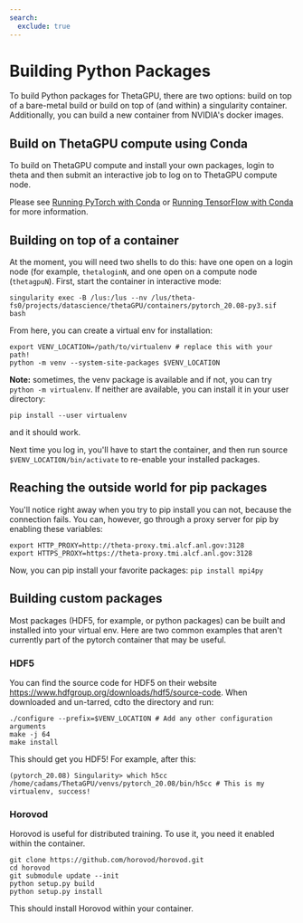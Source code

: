 ```yaml
---
search:
  exclude: true
---
```


# Building Python Packages
To build Python packages for ThetaGPU, there are two options: build on top of a bare-metal build or build on top of (and within) a singularity container. Additionally, you can build a new container from NVIDIA's docker images.

## Build on ThetaGPU compute using Conda
To build on ThetaGPU compute and install your own packages, login to theta and then submit an interactive job to log on to ThetaGPU compute node. 

Please see [Running PyTorch with Conda](./dl-frameworks/running-pytorch-conda.md) or [Running TensorFlow with Conda](./dl-frameworks/running-tensorflow-conda.md) for more information.

## Building on top of a container
At the moment, you will need two shells to do this: have one open on a login node (for example, ```thetaloginN```, and one open on a compute node (```thetagpuN```). First, start the container in interactive mode:
```
singularity exec -B /lus:/lus --nv /lus/theta-fs0/projects/datascience/thetaGPU/containers/pytorch_20.08-py3.sif bash
```
From here, you can create a virtual env for installation:
```
export VENV_LOCATION=/path/to/virtualenv # replace this with your path! 
python -m venv --system-site-packages $VENV_LOCATION
```
**Note:** sometimes, the venv package is available and if not, you can try ```python -m virtualenv```. If neither are available, you can install it in your user directory:
```
pip install --user virtualenv
```
and it should work.

Next time you log in, you'll have to start the container, and then run source ```$VENV_LOCATION/bin/activate``` to re-enable your installed packages.

## Reaching the outside world for pip packages
You'll notice right away when you try to pip install you can not, because the connection fails. You can, however, go through a proxy server for pip by enabling these variables:
```
export HTTP_PROXY=http://theta-proxy.tmi.alcf.anl.gov:3128
export HTTPS_PROXY=https://theta-proxy.tmi.alcf.anl.gov:3128
```
Now, you can pip install your favorite packages: ```pip install mpi4py```

## Building custom packages
Most packages (HDF5, for example, or python packages) can be built and installed into your virtual env. Here are two common examples that aren't currently part of the pytorch container that may be useful.

### HDF5
You can find the source code for HDF5 on their website https://www.hdfgroup.org/downloads/hdf5/source-code. When downloaded and un-tarred, cdto the directory and run:
```
./configure --prefix=$VENV_LOCATION # Add any other configuration arguments 
make -j 64 
make install
```
This should get you HDF5! For example, after this:
```
(pytorch_20.08) Singularity> which h5cc 
/home/cadams/ThetaGPU/venvs/pytorch_20.08/bin/h5cc # This is my virtualenv, success!
```
### Horovod
Horovod is useful for distributed training. To use it, you need it enabled within the container.
```
git clone https://github.com/horovod/horovod.git 
cd horovod 
git submodule update --init 
python setup.py build 
python setup.py install
```
This should install Horovod within your container.






